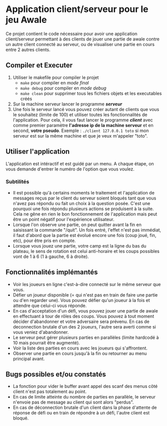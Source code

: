 # Application client/serveur pour le jeu Awale
Ce projet contient le code nécessaire pour avoir une application client/serveur permettant à des clients de jouer une partie de awale contre un autre client connecté au serveur, ou de visualiser une partie en cours entre 2 autres clients.

## Compiler et Executer

1. Utiliser le makefile pour compiler le projet
   - ```make``` pour compiler en _mode final_
   - ```make debug``` pour compiler en _mode debug_
   - ```make clean``` pour supprimer tous les fichiers objets et les executables créés
2. Sur la machine serveur lancer le programme **_serveur_**
3. Une fois le serveur lancé vous pouvez créer autant de clients que vous le souhaitez (limite de 100) et utiliser toutes les fonctionnalités de l'application. Pour cela, il vous faut lancer le programme **_client_** avec comme premier paramètre **l'adresse ip de la machine serveur** et en second, **votre pseudo**. Exemple : ```./client 127.0.0.1 toto``` si mon serveur est sur la même machine et que je veux m'appeler "toto".

## Utiliser l'application

L'application est intéractif et est guidé par un menu. A chaque étape, on vous demande d'entrer le numéro de l'option que vous voulez.

### Subtilités
- Il est possible qu'à certains moments le traitement et l'application de messages reçus par le client du serveur soient bloqués tant que vous n'avez pas répondu ou fait un choix à la question posée. C'est une pourquoi une fois répondu plusieurs actions se produisent à la suite. Cela ne gêne en rien le bon fonctionnement de l'application mais peut être un point négatif pour l'expérience utilisateur.
- Lorsque l'on observe une partie, on peut quitter avant la fin en saisissant la commande "/quit". Un fois entré, l'effet n'est pas immédiat, il faut d'abord que la partie est évolué encore une fois (coup joué, fin, etc), pour être pris en compte.
- Lorsque vous jouez une partie, votre camp est la ligne du bas du plateau, le sens de rotation est celui anti-horaire et les coups possibles vont de 1 à 6 (1 à gauche, 6 à droite).

## Fonctionnalités implémantés

- Voir les joueurs en ligne c'est-à-dire connecté sur le même serveur que vous.
- Défier un joueur disponible (= qui n'est pas en train de faire une partie ou d'en regarder une). Vous pouvez défier qu'un joueur à la fois et attendre que celui-ci vous réponde.
- En cas d'acceptation d'un défi, vous pouvez jouer une partie de awale en effectuant à tour de rôles des coups. Vous pouvez à tout moment décider d'abandonner et votre adversaire sera prévenu. En cas de deconnection brutale d'un des 2 joueurs, l'autre sera averti comme si vous veniez d'abandonner.
- Le serveur peut gérer plusieurs parties en parallèles (limite hardcodé à 10 mais pourrait être augmenté).
- Voir la liste des parties en cours avec les joueurs qui s'affrontent.
- Observer une partie en cours jusqu'à la fin ou retourner au menu principal avant.


## Bugs possibles et/ou constatés

- La fonction pour vider le buffer avant appel des scanf des menus côté client n'est pas totalement au point.
- En cas de limite atteinte du nombre de parties en parallèle, le serveur n'envoie pas de message au client qui sont alors "perdus".
- En cas de déconnection brutale d'un client dans la phase d'attente de réponse de défi ou en train de répondre à un défi, l'autre client est bloqué.




